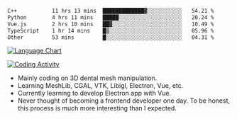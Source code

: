 <!--START_SECTION:waka-->

```txt
C++           11 hrs 13 mins  █████████████▓░░░░░░░░░░░   54.21 %
Python        4 hrs 11 mins   █████░░░░░░░░░░░░░░░░░░░░   20.24 %
Vue.js        2 hrs 10 mins   ██▓░░░░░░░░░░░░░░░░░░░░░░   10.49 %
TypeScript    1 hr 14 mins    █▒░░░░░░░░░░░░░░░░░░░░░░░   05.96 %
Other         53 mins         █░░░░░░░░░░░░░░░░░░░░░░░░   04.31 %
```

<!--END_SECTION:waka-->

<!--START_SECTION:waka_lang_chart_svg-->
[![Language Chart](https://wakatime.com/share/@DYPro_MIKE/13ed6aa1-fa8f-42b5-8fa7-97c58e94375f.svg)](https://wakatime.com)
<!--END_SECTION:waka_lang_chart_svg-->

<!--START_SECTION:waka_coding_activity_svg-->
[![Coding Activity](https://wakatime.com/share/@DYPro_MIKE/2224f81a-edc4-46bb-b59e-25de5147ed15.svg)](https://wakatime.com)
<!--END_SECTION:waka_coding_activity_svg-->

<!--
**0x11111111/0x11111111** is a ✨ _special_ ✨ repository because its `README.md` (this file) appears on your GitHub profile.

Here are some ideas to get you started:

- 🔭 I’m currently working on ...
- 🌱 I’m currently learning ...
- 👯 I’m looking to collaborate on ...
- 🤔 I’m looking for help with ...
- 💬 Ask me about ...
- 📫 How to reach me: ...
- 😄 Pronouns: ...
- ⚡ Fun fact: ...
-->
- Mainly coding on 3D dental mesh manipulation.
- Learning MeshLib, CGAL, VTK, Libigl, Electron, Vue, etc.
- Currently learning to develop Electron app with Vue.
- Never thought of becoming a frontend developer one day. To be honest, this process is much more interesting than I expected.
